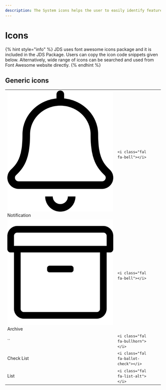 ```yaml
---
description: The System icons helps the user to easily identify features and functions.
---
```


# Icons

{% hint style="info" %}
JDS uses font awesome icons package and it is included in the JDS Package. Users can copy the icon code snippets given below. Alternatively, wide range of icons can be searched and used from Font Awesome website directly.
{% endhint %}

## Generic icons

|  |  |  |
| :--- | :--- | :--- |
|  ![](../.gitbook/assets/bell%20%281%29%20%281%29.svg)  Notification | `<i class="fal fa-bell"></i>` |  |
| ![](../.gitbook/assets/archive.svg)   Archive | `<i class="fal fa-bell"></i>` |  |
| \`\` | `<i class="fal fa-bullhorn"></i>` |  |
| Check List | `<i class="fal fa-ballot-check"></i>` |  |
| List | `<i class="fal fa-list-alt"></i>` |  |



